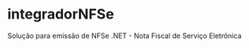 integradorNFSe
==============

Solução para emissão de NFSe .NET - Nota Fiscal de Serviço Eletrônica
